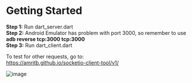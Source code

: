 # Getting Started
**Step 1:** Run dart_server.dart\
**Step 2:** Android Emulator has problem with port 3000, so remember to use **adb reverse tcp:3000 tcp:3000**\
**Step 3:** Run dart_client.dart


To test for other requests, go to:\
https://amritb.github.io/socketio-client-tool/v1/

![image](https://user-images.githubusercontent.com/36349293/150680861-9b4001c2-e5a2-46d6-83e7-0d454dbfa071.png)
